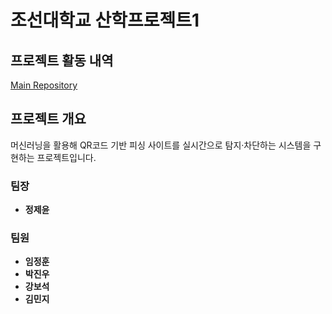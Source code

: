 # 조선대학교 산학프로젝트1 

## 프로젝트 활동 내역
[Main Repository]()

## 프로젝트 개요
머신러닝을 활용해 QR코드 기반 피싱 사이트를 실시간으로 탐지·차단하는 시스템을 구현하는 프로젝트입니다.

### 팀장
- **정제윤**

### 팀원
- **임정훈**
- **박진우**
- **강보석**
- **김민지**

